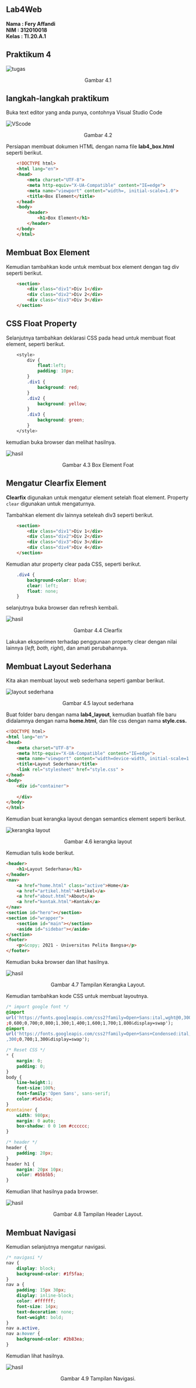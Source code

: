## Lab4Web

**Nama  : Fery Affandi**<br>
**NIM   : 312010018**<br>
**Kelas : TI.20.A.1**<br>

## Praktikum 4

![tugas](foto/1.png)
<p align="center">Gambar 4.1

## langkah-langkah praktikum 

Buka text editor yang anda punya, contohnya Visual Studio Code

![VScode](foto/VScode.png)
<p align="center">Gambar 4.2

Persiapan membuat dokumen HTML dengan nama file <b>lab4_box.html</b> seperti berikut.
```html
    <!DOCTYPE html>
    <html lang="en">
    <head>
        <meta charset="UTF-8">
        <meta http-equiv="X-UA-Compatible" content="IE=edge">
        <meta name="viewport" content="width=, initial-scale=1.0">
        <title>Box Element</title>
    </head>
    <body>
        <header>
            <h1>Box Element</h1>
        </header>
    </body>
    </html>
```
## Membuat Box Element

Kemudian tambahkan kode untuk membuat box element dengan tag div seperti berikut.
```html
    <section>
        <div class="div1">Div 1</div>
        <div class="div2">Div 2</div>
        <div class="div3">Div 3</div>
    </section>
```
## CSS Float Property

Selanjutnya tambahkan deklarasi CSS pada head untuk membuat float element, seperti berikut.
```css
    <style>
        div {
            float:left;
            padding: 10px;
        }
        .div1 {
            background: red;
        }
        .div2 {
            background: yellow;
        }
        .div3 {
            background: green;
        }
    </style>
```
kemudian buka browser dan melihat hasilnya.

![hasil](foto/2.png)
<p align="center">Gambar 4.3 Box Element Foat

## Mengatur Clearfix Element

<b>Clearfix</b> digunakan untuk mengatur element setelah float element. 
Property `clear` digunakan untuk mengaturnya.

Tambahkan element div lainnya seteleah div3 seperti berikut.
```html
    <section>
        <div class="div1">Div 1</div>
        <div class="div2">Div 2</div>
        <div class="div3">Div 3</div>
        <div class="div4">Div 4</div>
    </section>
```
Kemudian atur property clear pada CSS, seperti berikut.
```css
    .div4 {
        background-color: blue;
        clear: left;
        float: none;
    }
```
selanjutnya buka browser dan refresh kembali.

![hasil](foto/3.png)
<p align="center">Gambar 4.4 Clearfix

Lakukan eksperimen terhadap penggunaan property clear 
dengan nilai lainnya (<i>left, both, right</i>), dan amati perubahannya.

## Membuat Layout Sederhana

Kita akan membuat layout web sederhana seperti gambar berikut.

![layout sederhana](foto/layout_sederhana.png)
<p align="center">Gambar 4.5 layout sederhana

Buat folder baru dengan nama <b>lab4_layout</b>, kemudian buatlah file baru 
didalamnya dengan nama <b>home.html</b>, dan file css dengan nama <b>style.css.</b>

```html
<!DOCTYPE html>
<html lang="en">
<head>
    <meta charset="UTF-8">
    <meta http-equiv="X-UA-Compatible" content="IE=edge">
    <meta name="viewport" content="width=device-width, initial-scale=1.0">
    <title>Layout Sederhana</title>
    <link rel="stylesheet" href="style.css" >
</head>
<body>
    <div id="container">
        
    </div>
</body>
</html>
```

Kemudian buat kerangka layout dengan semantics element seperti berikut.

![kerangka layout](foto/kerangka_layout.png)
<p align="center">Gambar 4.6 kerangka layout

Kemudian tulis kode berikut.
```html
<header>
    <h1>Layout Sederhana</h1>
</header>
<nav>
    <a href="home.html" class="active">Home</a>
    <a href="artikel.html">Artikel</a>
    <a href="about.html">About</a>
    <a href="kontak.html">Kontak</a>
</nav>
<section id="hero"></section>
<section id="wrapper">
    <section id="main"></section>
    <aside id="sidebar"></aside>
</section>
<footer>
    <p>&copy; 2021 - Universitas Pelita Bangsa</p>
</footer>
```

Kemudian buka browser dan lihat hasilnya.

![hasil](foto/4.png)
<p align="center">Gambar 4.7 Tampilan Kerangka Layout.

Kemudian tambahkan kode CSS untuk membuat layoutnya.
```css
/* import google font */
@import
url('https://fonts.googleapis.com/css2?family=Open+Sans:ital,wght@0,300;0,400
;0,600;0,700;0,800;1,300;1,400;1,600;1,700;1,800&display=swap');
@import
url('https://fonts.googleapis.com/css2?family=Open+Sans+Condensed:ital,wght@0
,300;0,700;1,300&display=swap');

/* Reset CSS */
* {
    margin: 0;
    padding: 0;
}
body {
    line-height:1;
    font-size:100%;
    font-family:'Open Sans', sans-serif;
    color:#5a5a5a;
}
#container {
    width: 980px;
    margin: 0 auto;
    box-shadow: 0 0 1em #cccccc;
}

/* header */
header {
    padding: 20px;
}
header h1 {
    margin: 20px 10px;
    color: #b5b5b5;
}
```
Kemudian lihat hasilnya pada browser.

![hasil](foto/5.png)
<p align="center">Gambar 4.8 Tampilan Header Layout.

## Membuat Navigasi

Kemudian selanjutnya mengatur navigasi.
```css
/* navigasi */
nav {
    display: block;
    background-color: #1f5faa;
}
nav a {
    padding: 15px 30px;
    display: inline-block;
    color: #ffffff;
    font-size: 14px;
    text-decoration: none;
    font-weight: bold;
}
nav a.active,
nav a:hover {
    background-color: #2b83ea;
}
```
Kemudian lihat hasilnya.

![hasil](foto/6.png)
<p align="center">Gambar 4.9 Tampilan Navigasi.

